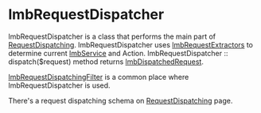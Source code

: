 # lmbRequestDispatcher
lmbRequestDispatcher is a class that performs the main part of [RequestDispatching](./request_dispatching.md). lmbRequestDispatcher uses [lmbRequestExtractors](./lmb_request_extractor.md) to determine current [lmbService](./lmb_service.md) and Action. lmbRequestDispatcher :: dispatch($request) method returns [lmbDispatchedRequest](./lmb_dispatched_request.md).

[lmbRequestDispatchingFilter](./lmb_request_dispatching_filter.md) is a common place where lmbRequestDispatcher is used.

There's a request dispatching schema on [RequestDispatching](./request_dispatching.md) page.
